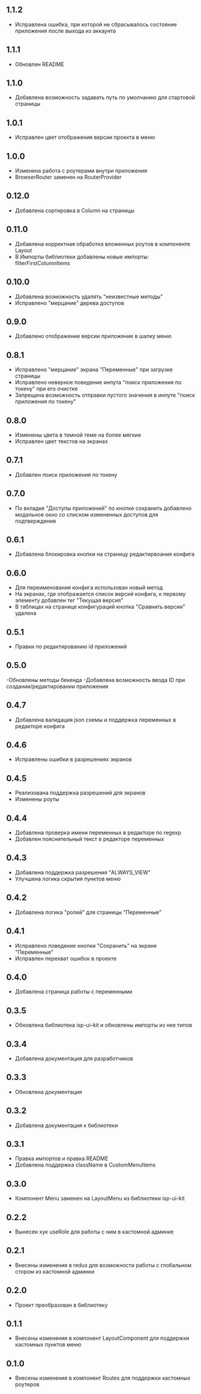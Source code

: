 ## 1.1.2
- Исправлена ошибка, при которой не сбрасывалось состояние приложения после выхода из аккаунта
## 1.1.1
- Обновлен README
## 1.1.0
- Добавлена возможность задавать путь по умолчанию для стартовой страницы
## 1.0.1
- Исправлен цвет отображения версии проекта в меню
## 1.0.0
- Изменена работа с роутерами внутри приложения
- BrowserRouter заменен на RouterProvider
## 0.12.0
- Добавлена сортировка в Column на страницы
## 0.11.0
- Добавлена корректная обработка вложенных роутов в компоненте Layout
- В Импорты библиотеки добавлены новые импорты: filterFirstColumnItems
## 0.10.0
- Добавлена возможность удалять "неизвестные методы"
- Исправлено "мерцание" дерева доступов
## 0.9.0
- Добавлено отображение версии приложение в шапку меню
## 0.8.1
- Исправлено "мерцание" экрана "Переменные" при загрузке страницы
- Исправлено неверное поведение инпута "поиск приложения по токену" при его очистке
- Запрещена возможность отправки пустого значения в инпуте "поиск приложения по токену"
## 0.8.0
- Изменены цвета в темной теме на более мягкие
- Исправлен цвет текстов на экранах
## 0.7.1
- Добавлен поиск приложения по токену
## 0.7.0
- По вкладке "Доступы приложений" по кнопке сохранить добавлено модальное окно со списком измененных доступов для подтверждения
## 0.6.1
- Добавлена блокировка кнопки на страницу редактирвоания конфига
## 0.6.0
- Для переименования конфига использован новый метод
- На экранах, где отображается список версий конфига, к первому элементу добавлен тег "Текущая версия"
- В таблицах на странице конфигураций кнопка "Сравнить версии" удалена
## 0.5.1
- Правки по редактированию id приложений
## 0.5.0
-Обновлены методы бекенда
-Добавлена возможность ввода ID при создании/редактировании приложения
## 0.4.7
- Добавлена валидация json cхемы и поддержка переменных в редакторе конфига
## 0.4.6
- Исправлены ошибки в разрешениях экранов
## 0.4.5
- Реализована поддержка разрешений для экранов
- Изменены роуты
## 0.4.4
- Добавлена проверка имени переменных в редакторе по regexp
- Добавлен пояснительный текст в редакторе переменных
## 0.4.3
- Добавлена поддержка разрешения "ALWAYS_VIEW"
- Улучшена логика скрытия пунктов меню
## 0.4.2
- Добавлена логика "ролей" для страницы "Переменные"
## 0.4.1
- Исправлено поведение кнопки "Сохранить" на экране "Переменные"
- Исправлен перехват ошибок в проекте
## 0.4.0
- Добавлена страница работы с переменными
## 0.3.5
- Обновлена библиотека isp-ui-kit и обновлены импорты из нее типов
## 0.3.4
- Добавлена документация для разработчиков
## 0.3.3
- Обновлена документация
## 0.3.2
- Добавлена документация к библиотеки
## 0.3.1
- Правка импортов и правка README
- Добавлена поддержка className в CustomMenuItems
## 0.3.0
- Компонент Menu заменен на LayoutMenu из библиотеки isp-ui-kit 
## 0.2.2
- Вынесен хук useRole для работы с ним в кастомной админке
## 0.2.1
- Внесены изменения в redux для возможности работы с глобальном стором из кастомной админки
## 0.2.0
- Проект преобразован в библиотеку
## 0.1.1
- Внесены изменения в компонент LayoutComponent для поддержки кастомных пунктов меню
## 0.1.0
- Внесены изменения в компонент Routes для поддержки кастомных роутеров
